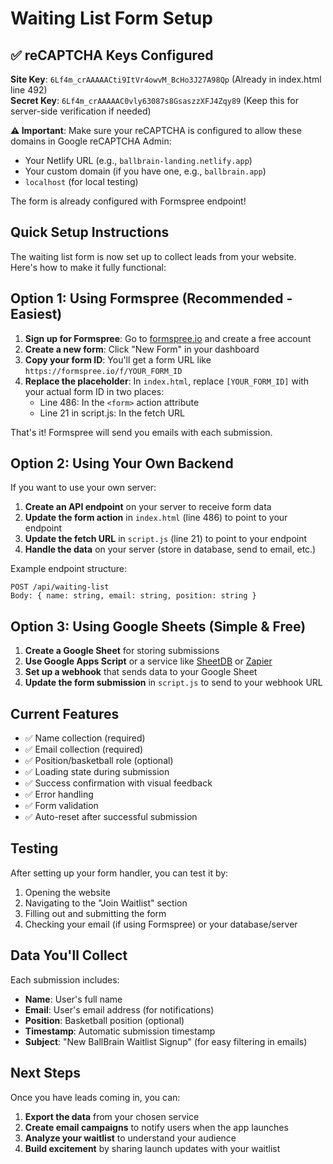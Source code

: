 # Waiting List Form Setup

## ✅ reCAPTCHA Keys Configured

**Site Key**: `6Lf4m_crAAAAACti9ItVr4owvM_BcHo3J27A98Qp` (Already in index.html line 492)  
**Secret Key**: `6Lf4m_crAAAAAC0vly63087s8GsaszzXFJ4Zqy89` (Keep this for server-side verification if needed)

**⚠️ Important**: Make sure your reCAPTCHA is configured to allow these domains in Google reCAPTCHA Admin:
- Your Netlify URL (e.g., `ballbrain-landing.netlify.app`)
- Your custom domain (if you have one, e.g., `ballbrain.app`)
- `localhost` (for local testing)

The form is already configured with Formspree endpoint!

## Quick Setup Instructions

The waiting list form is now set up to collect leads from your website. Here's how to make it fully functional:

## Option 1: Using Formspree (Recommended - Easiest)

1. **Sign up for Formspree**: Go to [formspree.io](https://formspree.io/) and create a free account
2. **Create a new form**: Click "New Form" in your dashboard
3. **Copy your form ID**: You'll get a form URL like `https://formspree.io/f/YOUR_FORM_ID`
4. **Replace the placeholder**: In `index.html`, replace `[YOUR_FORM_ID]` with your actual form ID in two places:
   - Line 486: In the `<form>` action attribute
   - Line 21 in script.js: In the fetch URL

That's it! Formspree will send you emails with each submission.

## Option 2: Using Your Own Backend

If you want to use your own server:

1. **Create an API endpoint** on your server to receive form data
2. **Update the form action** in `index.html` (line 486) to point to your endpoint
3. **Update the fetch URL** in `script.js` (line 21) to point to your endpoint
4. **Handle the data** on your server (store in database, send to email, etc.)

Example endpoint structure:
```
POST /api/waiting-list
Body: { name: string, email: string, position: string }
```

## Option 3: Using Google Sheets (Simple & Free)

1. **Create a Google Sheet** for storing submissions
2. **Use Google Apps Script** or a service like [SheetDB](https://sheetdb.io/) or [Zapier](https://zapier.com/)
3. **Set up a webhook** that sends data to your Google Sheet
4. **Update the form submission** in `script.js` to send to your webhook URL

## Current Features

- ✅ Name collection (required)
- ✅ Email collection (required)
- ✅ Position/basketball role (optional)
- ✅ Loading state during submission
- ✅ Success confirmation with visual feedback
- ✅ Error handling
- ✅ Form validation
- ✅ Auto-reset after successful submission

## Testing

After setting up your form handler, you can test it by:
1. Opening the website
2. Navigating to the "Join Waitlist" section
3. Filling out and submitting the form
4. Checking your email (if using Formspree) or your database/server

## Data You'll Collect

Each submission includes:
- **Name**: User's full name
- **Email**: User's email address (for notifications)
- **Position**: Basketball position (optional)
- **Timestamp**: Automatic submission timestamp
- **Subject**: "New BallBrain Waitlist Signup" (for easy filtering in emails)

## Next Steps

Once you have leads coming in, you can:
1. **Export the data** from your chosen service
2. **Create email campaigns** to notify users when the app launches
3. **Analyze your waitlist** to understand your audience
4. **Build excitement** by sharing launch updates with your waitlist

